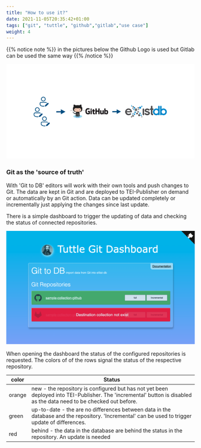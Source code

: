 ```yaml
---
title: "How to use it?"
date: 2021-11-05T20:35:42+01:00
tags: ["git", "tuttle", "github","gitlab","use case"]
weight: 4
---
```


{{% notice note %}}
in the pictures below the Github Logo is used but Gitlab can be used the same way
{{% /notice %}}


![Git 2 DB](/images/git2db.png)

### Git as the 'source of truth'

With 'Git to DB' editors will work with their own tools and push changes to Git. 
The data are kept in Git and are deployed to TEI-Publisher
on demand or automatically by an Git action. Data can be updated completely or incrementally just applying
the changes since last update.

There is a simple dashboard to trigger the updating of data and checking the status of connected repositories.

![DB 2 Git](/images/dashboard.png)

When opening the dashboard the status of the configured repositories is requested. The colors of
of the rows signal the status of the respective repository.

| color | Status |
| ----- | ------ |
| orange | new - the repository is configured but has not yet been deployed into TEI-Publisher. The 'incremental' button is disabled as the data need to be checked out before. |
| green | up-to-date - the are no differences between data in the database and the repository. 'Incremental' can be used to trigger update of differences. |
| red | behind - the data in the database are behind the status in the repository. An update is needed |


